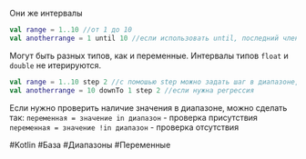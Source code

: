Они же интервалы
```Kotlin
val range = 1..10 //от 1 до 10
val anotherrange = 1 until 10 //если использовать until, последний член диапазона не будет учтен
```
Могут быть разных типов, как и переменные. Интервалы типов `float` и `double` не итерируются.

```kotlin
val range = 1..10 step 2 //с помошью step можно задать шаг в диапазоне, превратив его в прогрессию
val anotherrange = 10 downTo 1 step 2 //если нужна регрессия
```

Если нужно проверить наличие значения в диапазоне, можно сделать так:
`переменная = значение in диапазон` - проверка присутствия
`переменная = значение !in диапазон` - проверка отсутствия

#Kotlin #База #Диапазоны #Переменные 